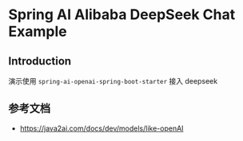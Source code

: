 # Spring AI Alibaba DeepSeek Chat Example

## Introduction

演示使用 `spring-ai-openai-spring-boot-starter` 接入 deepseek 

## 参考文档

- https://java2ai.com/docs/dev/models/like-openAI
